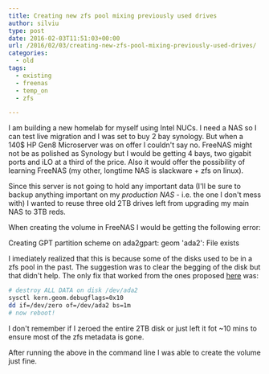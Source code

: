 ```yaml
---
title: Creating new zfs pool mixing previously used drives
author: silviu
type: post
date: 2016-02-03T11:51:03+00:00
url: /2016/02/03/creating-new-zfs-pool-mixing-previously-used-drives/
categories:
  - old
tags:
  - existing
  - freenas
  - temp_on
  - zfs

---
```


I am building a new homelab for myself using Intel NUCs. I need a NAS so I can test live migration and I was set to buy 2 bay synology. But when a 140$ HP Gen8 Microserver was on offer I couldn't say no. FreeNAS might not be as polished as Synology but I would be getting 4 bays, two gigabit ports and iLO at a third of the price. Also it would offer the possibility of learning FreeNAS (my other, longtime NAS is slackware + zfs on linux).

Since this server is not going to hold any important data (I'll be sure to backup anything important on my <em>production NAS </em>- i.e. the one I don't mess with) I wanted to reuse three old 2TB drives left from upgrading my main NAS to 3TB reds.

When creating the volume in FreeNAS I would be getting the following error:

Creating GPT partition scheme on ada2gpart: geom 'ada2': File exists

I imediately realized that this is because some of the disks used to be in a zfs pool in the past. The suggestion was to clear the begging of the disk but that didn't help. The only fix that worked from the ones proposed [here][1] was:

```bash
# destroy ALL DATA on disk /dev/ada2
sysctl kern.geom.debugflags=0x10
dd if=/dev/zero of=/dev/ada2 bs=1m
# now reboot!
```

I don't remember if I zeroed the entire 2TB disk or just left it fot ~10 mins to ensure most of the zfs metadata is gone.

After running the above in the command line I was able to create the volume just fine.

[1]: http://zfsguru.com/forum/zfsgurusupport/494